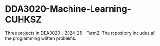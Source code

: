 # DDA3020-Machine-Learning-CUHKSZ
Three projects in DDA3020 - 2024-25 - Term2. The repository includes all the programming written problems. 
